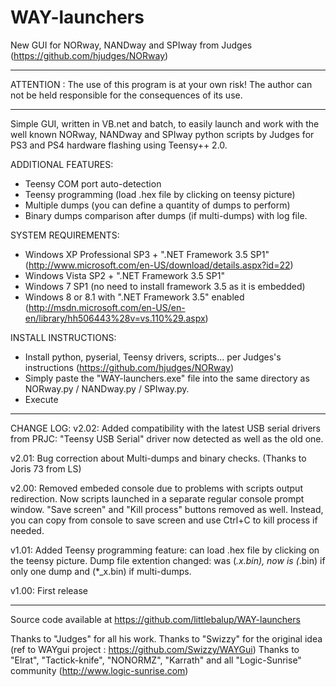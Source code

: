 WAY-launchers
=============

New GUI for NORway, NANDway and SPIway from Judges (https://github.com/hjudges/NORway)

------------------------------------------------------------------------
ATTENTION : The use of this program is at your own risk!
The author can not be held responsible for the consequences of its use.

------------------------------------------------------------------------

Simple GUI, written in VB.net and batch, to easily launch and work with the 
well known NORway, NANDway and SPIway python scripts by Judges for PS3 and PS4
hardware flashing using Teensy++ 2.0.

ADDITIONAL FEATURES:
  - Teensy COM port auto-detection
  - Teensy programming (load .hex file by clicking on teensy picture)
  - Multiple dumps (you can define a quantity of dumps to perform)
  - Binary dumps comparison after dumps (if multi-dumps) with log file.

SYSTEM REQUIREMENTS:
  - Windows XP Professional SP3 + ".NET Framework 3.5 SP1" 
    (http://www.microsoft.com/en-US/download/details.aspx?id=22)
  - Windows Vista SP2 + ".NET Framework 3.5 SP1"
  - Windows 7 SP1 (no need to install framework 3.5 as it is embedded)
  - Windows 8 or 8.1 with ".NET Framework 3.5" enabled
    (http://msdn.microsoft.com/en-US/en-en/library/hh506443%28v=vs.110%29.aspx)

INSTALL INSTRUCTIONS:
  - Install python, pyserial, Teensy drivers, scripts... per Judges's instructions 
    (https://github.com/hjudges/NORway)
  - Simply paste the "WAY-launchers.exe" file into the same directory as
    NORway.py / NANDway.py / SPIway.py.
  - Execute 

-------------------------------------------------------------------------
CHANGE LOG:
 v2.02: Added compatibility with the latest USB serial drivers from PRJC: 
        "Teensy USB Serial" driver now detected as well as the old one.
        
 v2.01: Bug correction about Multi-dumps and binary checks. (Thanks to Joris 73 from LS)
 
 v2.00: Removed embeded console due to problems with scripts output redirection.
        Now scripts launched in a separate regular console prompt window.
        "Save screen" and "Kill process" buttons removed as well. Instead, you can 
        copy from console to save screen and use Ctrl+C to kill process if needed.
        
 v1.01: Added Teensy programming feature: can load .hex file by clicking on the teensy picture.
        Dump file extention changed: was (*.x.bin), now is (*.bin) if only one dump and (*_x.bin) if multi-dumps.

 v1.00: First release
 
-------------------------------------------------------------------------

Source code available at https://github.com/littlebalup/WAY-launchers	


Thanks to "Judges" for all his work.
Thanks to "Swizzy" for the original idea (ref to WAYgui project : https://github.com/Swizzy/WAYGui)
Thanks to "Elrat", "Tactick-knife", "NONORMZ", "Karrath" 
and all "Logic-Sunrise" community (http://www.logic-sunrise.com)
